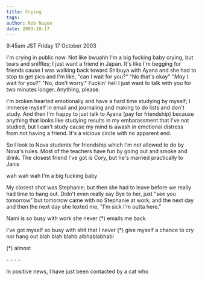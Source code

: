 ```yaml
---
title: Crying
tags: 
author: Rob Nugen
date: 2003-10-17
---
```


<p class=date>9:45am JST Friday 17 October 2003</p>

<p>I'm crying in public now.  Not like bwuahh I'm a big fucking baby
crying, but tears and sniffles; I just want a friend in Japan.  It's
like I'm begging for friends cause I was walking back toward Shibuya
with Ayana and she had to stop to get pics and I'm like, "can I wait
for you?"  "No that's okay" "<em>May</em> I wait for you?"  "No, don't
worry."  Fuckin' hell I just want to talk with you for two minutes
longer.  Anything, please.</p>

<p>I'm broken hearted emotionally and have a hard time studying by
myself; I immerse myself in email and journaling and making to do
lists and don't study.  And then I'm happy to just talk to Ayana (pay
for friendship) because anything that looks like studying results in
my embarassment that I've not studied, but I can't study cause my mind
is awash in emotional distress from not having a friend.  It's a
vicious circle with no apparent end.</p>

<p>So I look to Nova students for friendship which I'm not allowed to
do by Nova's rules.  Most of the teachers have fun by going out and
smoke and drink.  The closest friend I've got is Cory, but he's
married practically to Janis</p>

<p>wah wah wah I'm a big fucking baby</p>

<p>My closest shot was Stephanie; but then she had to leave before we
really had time to hang out.  Didn't even really say Bye to her, just
"see you tomorrow" but tomorrow came with no Stephanie at work, and
the next day and then the next day she texted me, "I'm sick I'm outta
here."</p>

<p>Nami is so busy with work she never (*) emails me back</p>

<p>I've got myself so busy with shit that I never (*) give myself a
chance to cry nor hang out blah blah blahb albhablabhabl</p>

<p>(*) almost</p>

<p>- - - -</p>

<p>In positive news, I have just been contacted by a cat who</p>

